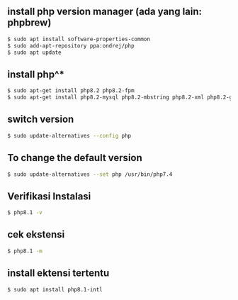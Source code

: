 ## install php version manager (ada yang lain: phpbrew)

```bash
$ sudo apt install software-properties-common
$ sudo add-apt-repository ppa:ondrej/php
$ sudo apt update
```

## install php^\*

```bash
$ sudo apt-get install php8.2 php8.2-fpm
$ sudo apt-get install php8.2-mysql php8.2-mbstring php8.2-xml php8.2-gd php8.2-curl
```

## switch version

```bash
$ sudo update-alternatives --config php
```

## To change the default version

```bash
$ sudo update-alternatives --set php /usr/bin/php7.4
```

## Verifikasi Instalasi

```bash
$ php8.1 -v
```

## cek ekstensi

```bash
$ php8.1 -m
```

## install ektensi tertentu

```bash
$ sudo apt install php8.1-intl
```
